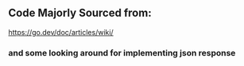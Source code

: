 ## Code **Majorly** Sourced from:
https://go.dev/doc/articles/wiki/

### and some looking around for implementing json response

